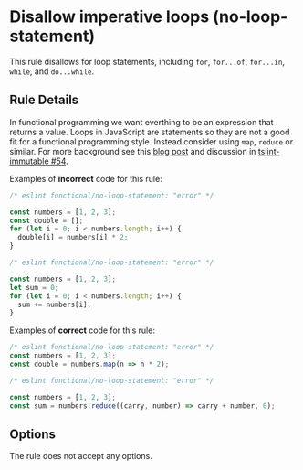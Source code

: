 # Disallow imperative loops (no-loop-statement)

This rule disallows for loop statements, including `for`, `for...of`, `for...in`, `while`, and `do...while`.

## Rule Details

In functional programming we want everthing to be an expression that returns a value.
Loops in JavaScript are statements so they are not a good fit for a functional programming style.
Instead consider using `map`, `reduce` or similar.
For more background see this [blog post](https://hackernoon.com/rethinking-javascript-death-of-the-for-loop-c431564c84a8) and discussion in [tslint-immutable #54](https://github.com/jonaskello/tslint-immutable/issues/54).

Examples of **incorrect** code for this rule:

```js
/* eslint functional/no-loop-statement: "error" */

const numbers = [1, 2, 3];
const double = [];
for (let i = 0; i < numbers.length; i++) {
  double[i] = numbers[i] * 2;
}
```

```js
/* eslint functional/no-loop-statement: "error" */

const numbers = [1, 2, 3];
let sum = 0;
for (let i = 0; i < numbers.length; i++) {
  sum += numbers[i];
}
```

Examples of **correct** code for this rule:

```js
/* eslint functional/no-loop-statement: "error" */
const numbers = [1, 2, 3];
const double = numbers.map(n => n * 2);
```

```js
/* eslint functional/no-loop-statement: "error" */

const numbers = [1, 2, 3];
const sum = numbers.reduce((carry, number) => carry + number, 0);
```

## Options

The rule does not accept any options.
